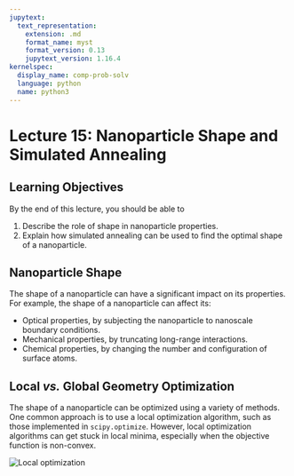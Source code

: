 ```yaml
---
jupytext:
  text_representation:
    extension: .md
    format_name: myst
    format_version: 0.13
    jupytext_version: 1.16.4
kernelspec:
  display_name: comp-prob-solv
  language: python
  name: python3
---
```


# Lecture 15: Nanoparticle Shape and Simulated Annealing

## Learning Objectives

By the end of this lecture, you should be able to

1. Describe the role of shape in nanoparticle properties.
2. Explain how simulated annealing can be used to find the optimal shape of a nanoparticle.

## Nanoparticle Shape

The shape of a nanoparticle can have a significant impact on its properties. For example, the shape of a nanoparticle can affect its:

- Optical properties, by subjecting the nanoparticle to nanoscale boundary conditions.
- Mechanical properties, by truncating long-range interactions.
- Chemical properties, by changing the number and configuration of surface atoms.

## Local *vs.* Global Geometry Optimization

The shape of a nanoparticle can be optimized using a variety of methods. One common approach is to use a local optimization algorithm, such as those implemented in `scipy.optimize`. However, local optimization algorithms can get stuck in local minima, especially when the objective function is non-convex.

![Local optimization](local_minimum.png)


